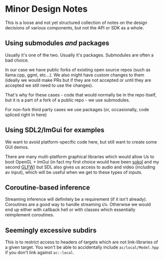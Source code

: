 # Minor Design Notes

This is a loose and not yet structured collection of notes on the design decisions of various components, but not the API or SDK as a whole.

## Using submodules *and* packages

Usually it's one of the two. Usually it's packages. Submodules are often a bad choice.

In our case we have public forks of existing open source repos (such as llama.cpp, ggml, etc...). We also might have custom changes to them (ideally we would make PRs but if they are not accepted or until they are accepted we still need to use the changes). 

That's why for these cases - code that would normally be in the repo itself, but it is a part of a fork of a public repo - we use submodules.

For non-fork third party cases we use packages (or, occasionally, code spliced right in here)

## Using SDL2/ImGui for examples

We want to avoid platform-specific code here, but still want to create some GUI demos. 

There are many multi-platform graphical libraries which would allow Us to boot OpenGL + ImGui (in fact my first choice would have been [sokol](https://github.com/floooh/sokol) and my second [GLFW](https://www.glfw.org/)) but SDL also gives us access to audio and video (including av input), which will be useful when we get to these types of inputs.

## Coroutine-based inference

Streaming inference will definitely be a requirement (if it isn't already). Coroutines are a good way to handle streaming i/o. Otherwise we would end up either with callback hell or with classes which essentially reimplement coroutines.

## Seemingly excessive subdirs

This is to restrict access to headers of targets which are not link-libraries of a given target. You won't be able to accidentally include `ac/local/Model.hpp` if you don't link against `ac::local`.
